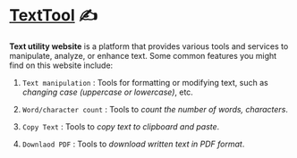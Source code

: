# [TextTool](text-tools-a-text-utility-website.netlify.app) 	:writing_hand:

**Text utility website** is a platform that provides various tools and services to manipulate, analyze, or enhance text. Some common features you might find on this website include:

1. `Text manipulation` : Tools for formatting or modifying text, such as *changing case (uppercase or lowercase)*, etc.

2. `Word/character count` : Tools to *count the number of words, characters*.

3. `Copy Text` : Tools to *copy text to clipboard and paste*.

4. `Downlaod PDF` : Tools to *download written text in PDF format*.

